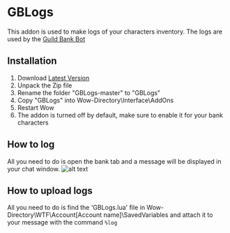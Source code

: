 # GBLogs
This addon is used to make logs of your characters inventory. The logs are used by the [Guild Bank Bot](https://top.gg/bot/782103493598117930)
## Installation
1. Download [Latest Version](https://github.com/AveDominiInferni/GBLogs/archive/refs/heads/master.zip)
2. Unpack the Zip file
3. Rename the folder "GBLogs-master" to "GBLogs"
4. Copy "GBLogs" into Wow-Directory\Interface\AddOns
5. Restart Wow
6. The addon is turned off by default, make sure to enable it for your bank characters
## How to log
All you need to do is open the bank tab and a message will be displayed in your chat window.
![alt text](https://i.postimg.cc/dVQPq5Jx/logged.png)
## How to upload logs
All you need to do is find the 'GBLogs.lua' file in Wow-Directory\WTF\Account\[Account name]\SavedVariables and attach it to your message with the command ```%log```
